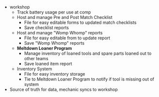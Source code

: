 - workshop
  - Track battery usage per use at comp
  - Host and manage Pre and Post Match Checklist
    - File for easy editable forms to updated match checklists
    - Save checklist reports
  - Host and manage "Womp Whomp" reports
    - File for easy editable from to update report
    - Save "Womp Whomp" reports
  - **Meltdown Loaner Program**
    - Manage inventory of loaned tools and spare parts loaned out to other teams
    - Save loaned item report
  - Inventory System
    - File for easy inventory storage
    - Tie to Meltdown Loaner Program to notify if tool is missing out of system
- Source of truth for data, mechanic syncs to workshop
